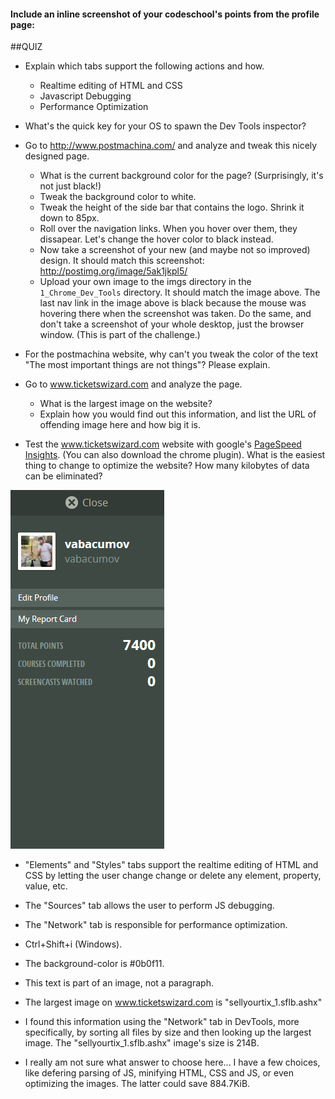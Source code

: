 #### Include an inline screenshot of your codeschool's points from the profile page:

<!-- Modify the Markdown to include your answers. Don't delete the questions! -->

##QUIZ
* Explain which tabs support the following actions and how.
  * Realtime editing of HTML and CSS 
  * Javascript Debugging
  * Performance Optimization 

* What's the quick key for your OS to spawn the Dev Tools inspector?

* Go to http://www.postmachina.com/ and analyze and tweak this nicely designed page.
  * What is the current background color for the page?  (Surprisingly, it's not just black!)
  * Tweak the background color to white.
  * Tweak the height of the side bar that contains the logo.  Shrink it down to 85px.
  * Roll over the navigation links.  When you hover over them, they dissapear.  Let's change the hover color to black instead.
  * Now take a screenshot of your new (and maybe not so improved) design.  It should match this screenshot: http://postimg.org/image/5ak1jkpl5/
  * Upload your own image to the imgs directory in the `1_Chrome_Dev_Tools` directory.  It should match the image above. The last nav link in the image above is black because the mouse was hovering there when the screenshot was taken. Do the same, and don't take a screenshot of your whole desktop, just the browser window. (This is part of the challenge.)

* For the postmachina website, why can't you tweak the color of the text "The most important things are not things"?  Please explain.

* Go to www.ticketswizard.com and analyze the page.  
  * What is the largest image on the website? 
  * Explain how you would find out this information, and list the URL of offending image here and how big it is.

* Test the www.ticketswizard.com website with google's [PageSpeed Insights](http://www.ticketswizard.com/).  (You can also download the chrome plugin).  What is the easiest thing to change to optimize the website?  How many kilobytes of data can be eliminated?


<img src="https://raw.githubusercontent.com/vabacumov/phase_0_unit_1/master/week_2/1_Chrome_Dev_Tools/imgs/Points_Total.png" style="max-width:100%;" />


 * "Elements" and "Styles" tabs support the realtime editing of HTML and CSS by letting the user change change or delete any element, property, value, etc.
 * The "Sources" tab allows the user to perform JS debugging.
 * The "Network" tab is responsible for performance optimization.

* Ctrl+Shift+i (Windows).

* The background-color is #0b0f11.

* This text is part of an image, not a paragraph.


* The largest image on www.ticketswizard.com is "sellyourtix_1.sflb.ashx"
* I found this information using the "Network" tab in DevTools, more specifically, by sorting all files by size and then looking up the largest image. The "sellyourtix_1.sflb.ashx" image's size is 214B.

* I really am not sure what answer to choose here... I have a few choices, like defering parsing of JS, minifying HTML, CSS and JS, or even optimizing the images. The latter could save 884.7KiB.